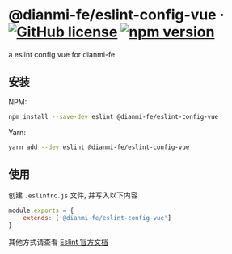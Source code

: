 # @dianmi-fe/eslint-config-vue &middot; [![GitHub license](https://img.shields.io/npm/l/@dianmi-fe/eslint-config-vue)](https://github.com/dianmi-fe/scripts/tree/main/packages/eslint-config-vue/LICENSE) [![npm version](https://img.shields.io/npm/v/@dianmi-fe/eslint-config-vue)](https://www.npmjs.com/package/@dianmi-fe/eslint-config-vue)

a eslint config vue for dianmi-fe

## 安装

NPM:

```bash
npm install --save-dev eslint @dianmi-fe/eslint-config-vue
```

Yarn:

```bash
yarn add --dev eslint @dianmi-fe/eslint-config-vue
```

## 使用

创建 `.eslintrc.js` 文件, 并写入以下内容

```js
module.exports = {
    extends: ['@dianmi-fe/eslint-config-vue']
}
```

其他方式请查看 [Eslint 官方文档](https://eslint.org/docs/user-guide/configuring/configuration-files)
